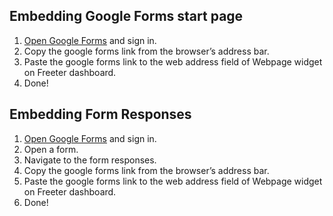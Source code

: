 ## Embedding Google Forms start page

1. <a href="{{ curItem.homeUrl|e }}" target="_blank">Open Google Forms</a> and sign in.
2. Copy the google forms link from the browser’s address bar.
3. Paste the google forms link to the web address field of Webpage widget on Freeter dashboard.
4. Done!

## Embedding Form Responses

1. <a href="{{ curItem.homeUrl|e }}" target="_blank">Open Google Forms</a> and sign in.
2. Open a form.
3. Navigate to the form responses.
4. Copy the google forms link from the browser’s address bar.
5. Paste the google forms link to the web address field of Webpage widget on Freeter dashboard.
6. Done!
